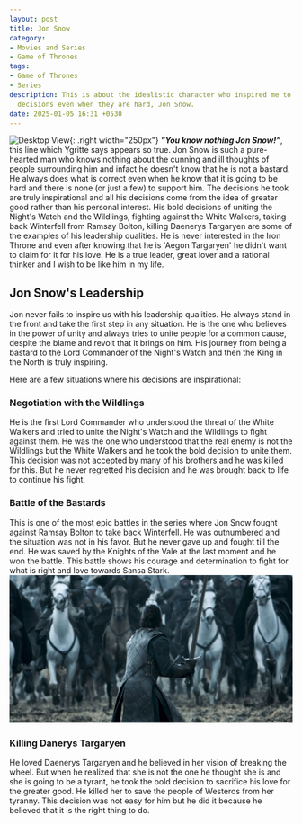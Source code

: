 ```yaml
---
layout: post
title: Jon Snow
category:
- Movies and Series
- Game of Thrones
tags:
- Game of Thrones
- Series
description: This is about the idealistic character who inspired me to take the right
  decisions even when they are hard, Jon Snow.
date: 2025-01-05 16:31 +0530
---
```

![Desktop View](/assets/img/Jon%20Snow.avif){: .right width="250px"}
***"You know nothing Jon Snow!"***, this line which Ygritte says appears so true. Jon Snow is such a pure-hearted man who knows nothing about the cunning and ill thoughts of people surrounding him and infact he doesn't know that he is not a bastard. He always does what is correct even when he know that it is going to be hard and there is none (or just a few) to support him. The decisions he took are truly inspirational and all his decisions come from the idea of greater good rather than his personal interest. His bold decisions of uniting the Night's Watch and the Wildlings, fighting against the White Walkers, taking back Winterfell from Ramsay Bolton, killing Daenerys Targaryen are some of the examples of his leadership qualities. He is never interested in the Iron Throne and even after knowing that he is 'Aegon Targaryen' he didn't want to claim for it for his love. He is a true leader, great lover and a rational thinker and I wish to be like him in my life.

## Jon Snow's Leadership
Jon never fails to inspire us with his leadership qualities. He always stand in the front and take the first step in any situation. He is the one who believes in the power of unity and always tries to unite people for a common cause, despite the blame and revolt that it brings on him. His journey from being a bastard to the Lord Commander of the Night's Watch and then the King in the North is truly inspiring.

Here are a few situations where his decisions are inspirational:
### Negotiation with the Wildlings
He is the first Lord Commander who understood the threat of the White Walkers and tried to unite the Night's Watch and the Wildlings to fight against them. He was the one who understood that the real enemy is not the Wildlings but the White Walkers and he took the bold decision to unite them. This decision was not accepted by many of his brothers and he was killed for this. But he never regretted his decision and he was brought back to life to continue his fight.

### Battle of the Bastards
This is one of the most epic battles in the series where Jon Snow fought against Ramsay Bolton to take back Winterfell. He was outnumbered and the situation was not in his favor. But he never gave up and fought till the end. He was saved by the Knights of the Vale at the last moment and he won the battle. This battle shows his courage and determination to fight for what is right and love towards Sansa Stark.
![Desktop View](/assets/img/battle%20of%20bastards.webp)

### Killing Danerys Targaryen
He loved Daenerys Targaryen and he believed in her vision of breaking the wheel. But when he realized that she is not the one he thought she is and she is going to be a tyrant, he took the bold decision to sacrifice his love for the greater good. He killed her to save the people of Westeros from her tyranny. This decision was not easy for him but he did it because he believed that it is the right thing to do.

